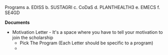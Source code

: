 Programs
a. EDISS
b. SUSTAGRI
c. CoDaS
d. PLANTHEALTH3
e. EMECS
f. SE4GD



**Documents**
- Motivation Letter - It's a space where you have to tell your motivation to join the scholarship
	- Pick The Program (Each Letter should be specific to a program)
	- 